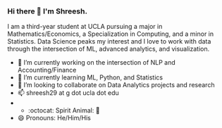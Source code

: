 ### Hi there 👋 I'm Shreesh.

I am a third-year student at UCLA pursuing a major in Mathematics/Economics, a Specialization in Computing, and a minor in Statistics. 
Data Science peaks my interest and I love to work with data through the intersection of ML, advanced analytics, and visualization. 

- 🔭 I’m currently working on the intersection of NLP and Accounting/Finance 
- 🌱 I’m currently learning ML, Python, and Statistics
- 👯 I’m looking to collaborate on Data Analytics projects and research
- 📫 shreesh29 at g dot ucla dot edu
- - :octocat: Spirit Animal: :bear:
- 😄 Pronouns: He/Him/His

